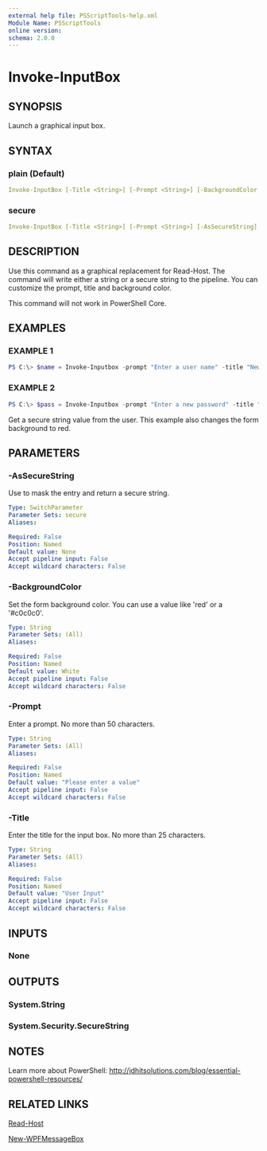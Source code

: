 ```yaml
---
external help file: PSScriptTools-help.xml
Module Name: PSScriptTools
online version:
schema: 2.0.0
---
```


# Invoke-InputBox

## SYNOPSIS

Launch a graphical input box.

## SYNTAX

### plain (Default)

```yaml
Invoke-InputBox [-Title <String>] [-Prompt <String>] [-BackgroundColor <String>]
```

### secure

```yaml
Invoke-InputBox [-Title <String>] [-Prompt <String>] [-AsSecureString] [-BackgroundColor <String>]
```

## DESCRIPTION

Use this command as a graphical replacement for Read-Host. The command will write either a string or a secure string to the pipeline. You can customize the prompt, title and background color.

This command will not work in PowerShell Core.

## EXAMPLES

### EXAMPLE 1

```powershell
PS C:\> $name = Invoke-Inputbox -prompt "Enter a user name" -title "New User"
```

### EXAMPLE 2

```powershell
PS C:\> $pass = Invoke-Inputbox -prompt "Enter a new password" -title "New User" -asSecureString -background red
```

Get a secure string value from the user. This example also changes the form background to red.

## PARAMETERS

### -AsSecureString

Use to mask the entry and return a secure string.

```yaml
Type: SwitchParameter
Parameter Sets: secure
Aliases:

Required: False
Position: Named
Default value: None
Accept pipeline input: False
Accept wildcard characters: False
```

### -BackgroundColor

Set the form background color. You can use a value like 'red' or a '#c0c0c0'.

```yaml
Type: String
Parameter Sets: (All)
Aliases:

Required: False
Position: Named
Default value: White
Accept pipeline input: False
Accept wildcard characters: False
```

### -Prompt

Enter a prompt. No more than 50 characters.

```yaml
Type: String
Parameter Sets: (All)
Aliases:

Required: False
Position: Named
Default value: "Please enter a value"
Accept pipeline input: False
Accept wildcard characters: False
```

### -Title

Enter the title for the input box. No more than 25 characters.

```yaml
Type: String
Parameter Sets: (All)
Aliases:

Required: False
Position: Named
Default value: "User Input"
Accept pipeline input: False
Accept wildcard characters: False
```

## INPUTS

### None

## OUTPUTS

### System.String

### System.Security.SecureString

## NOTES

Learn more about PowerShell: http://jdhitsolutions.com/blog/essential-powershell-resources/

## RELATED LINKS

[Read-Host]()

[New-WPFMessageBox]()
